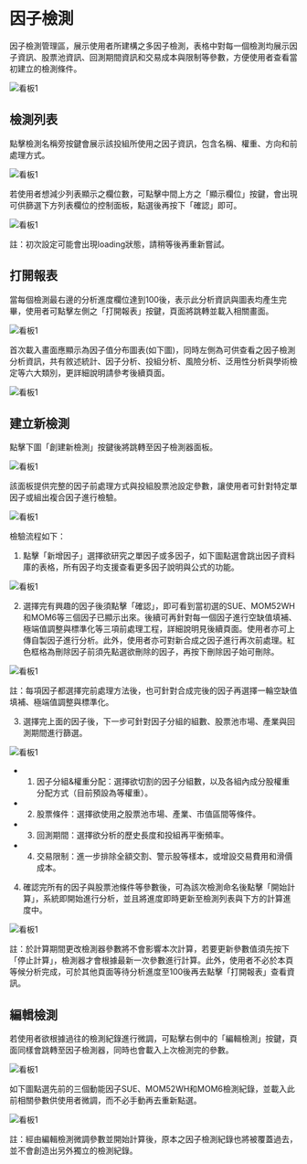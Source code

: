 # 因子檢測

因子檢測管理區，展示使用者所建構之多因子檢測，表格中對每一個檢測均展示因子資訊、股票池資訊、回測期間資訊和交易成本與限制等參數，方便使用者查看當初建立的檢測條件。

![看板1](../../_static/test0.png "test0")

## 檢測列表

點擊檢測名稱旁按鍵會展示該投組所使用之因子資訊，包含名稱、權重、方向和前處理方式。

![看板1](../../_static/test1.png "test1")

若使用者想減少列表顯示之欄位數，可點擊中間上方之「顯示欄位」按鍵，會出現可供篩選下方列表欄位的控制面板，點選後再按下「確認」即可。

![看板1](../../_static/test1_1.png "test1_1")

註：初次設定可能會出現loading狀態，請稍等後再重新嘗試。

## 打開報表

當每個檢測最右邊的分析進度欄位達到100後，表示此分析資訊與圖表均產生完畢，使用者可點擊左側之「打開報表」按鍵，頁面將跳轉並載入相關畫面。

![看板1](../../_static/test1_2.png "test1_1")

首次載入畫面應顯示為因子值分布圖表(如下圖)，同時左側為可供查看之因子檢測分析資訊，共有敘述統計、因子分析、投組分析、風險分析、泛用性分析與學術檢定等六大類別，更詳細說明請參考後續頁面。

![看板1](../../_static/test1_3.png "test1_1")

## 建立新檢測

點擊下圖「創建新檢測」按鍵後將跳轉至因子檢測器面板。

![看板1](../../_static/test2_0.png "test２_0")

該面板提供完整的因子前處理方式與投組股票池設定參數，讓使用者可針對特定單因子或組出複合因子進行檢驗。

![看板1](../../_static/test2_1.png "test２_1")

檢驗流程如下：
1. 點擊「新增因子」選擇欲研究之單因子或多因子，如下圖點選會跳出因子資料庫的表格，所有因子均支援查看更多因子說明與公式的功能。

![看板1](../../_static/test2_2.png "test2_2")

2. 選擇完有興趣的因子後須點擊「確認」，即可看到當初選的SUE、MOM52WH和MOM6等三個因子已顯示出來。後續可再針對每一個因子進行空缺值填補、極端值調整與標準化等三項前處理工程，詳細說明見後續頁面。使用者亦可上傳自製因子進行分析。此外，使用者亦可對新合成之因子進行再次前處理。紅色框格為刪除因子前須先點選欲刪除的因子，再按下刪除因子始可刪除。

![看板1](../../_static/test2_3.png "test2_3")

註：每項因子都選擇完前處理方法後，也可針對合成完後的因子再選擇一輪空缺值填補、極端值調整與標準化。

3. 選擇完上面的因子後，下一步可針對因子分組的組數、股票池市場、產業與回測期間進行篩選。

![看板1](../../_static/test2_4.png "test2_4")

- 1.	因子分組&權重分配：選擇欲切割的因子分組數，以及各組內成分股權重分配方式（目前預設為等權重）。
- 2.    股票條件：選擇欲使用之股票池市場、產業、市值區間等條件。
- 3.    回測期間：選擇欲分析的歷史長度和投組再平衡頻率。
- 4.	交易限制：進一步排除全額交割、警示股等樣本，或增設交易費用和滑價成本。



4. 確認完所有的因子與股票池條件等參數後，可為該次檢測命名後點擊「開始計算」，系統即開始進行分析，並且將進度即時更新至檢測列表與下方的計算進度中。

![看板1](../../_static/test3.png "test3")

註：於計算期間更改檢測器參數將不會影響本次計算，若要更新參數值須先按下「停止計算」，檢測器才會根據最新一次參數進行計算。此外，使用者不必於本頁等候分析完成，可於其他頁面等待分析進度至100後再去點擊「打開報表」查看資訊。

## 編輯檢測

若使用者欲根據過往的檢測紀錄進行微調，可點擊右側中的「編輯檢測」按鍵，頁面同樣會跳轉至因子檢測器，同時也會載入上次檢測完的參數。

![看板1](../../_static/test2_6.png "test2_6")

如下圖點選先前的三個動能因子SUE、MOM52WH和MOM6檢測紀錄，並載入此前相關參數供使用者微調，而不必手動再去重新點選。

![看板1](../../_static/test2_7.png "test2_7")

註：經由編輯檢測微調參數並開始計算後，原本之因子檢測紀錄也將被覆蓋過去，並不會創造出另外獨立的檢測紀錄。